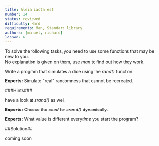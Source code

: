 ```yaml
---
title: Aleia iacta est
number: 14
status: reviewed
difficulty: Hard
requirements: Man, Standard library
authors: [manuel, richard]
lesson: 6
---
```


To solve the following tasks, you need to use some functions that may be new to you.  
No explanation is given on them, use *man* to find out how they work.  
  

Write a program that simulates a dice using the *rand()* function.

**Experts:** Simulate "real" randomness that cannot be recreated.

###Hints###

have a look at *srand()* as well.

**Experts:** Choose the *seed* for *srand()* dynamically.

**Experts:** What value is different every*time* you start the program?

##Solution##

coming soon.

<!--


    #include <stdio.h>
    #include <stdlib.h>
    #include <time.h>
    #include <assert.h>

    int main(void) {

        srand(time(NULL));

        for (int i = 5; i < 0; --i) {
            int a = rand() % 9 + 1;
            int b = rand() % 9 + 1;
            int s;

            printf("%d + %d = ", a, b);

            scanf("%d", &s);

            assert(s == a + b);

        }
        return 0;
    }

-->
